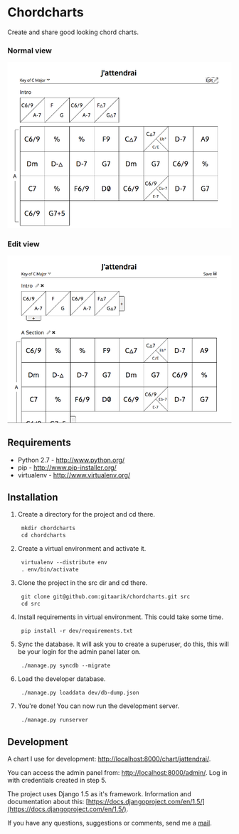 Chordcharts
===========

Create and share good looking chord charts.

### Normal view
![Normal view](https://raw.githubusercontent.com/gitaarik/chordcharts/master/screenshots/normal_view.png)

### Edit view
![Edit view](https://raw.githubusercontent.com/gitaarik/chordcharts/master/screenshots/edit_view.png)

Requirements
------------

- Python 2.7 - http://www.python.org/
- pip - http://www.pip-installer.org/
- virtualenv - http://www.virtualenv.org/

Installation
------------

1. Create a directory for the project and cd there.

        mkdir chordcharts
        cd chordcharts

2. Create a virtual environment and activate it.

        virtualenv --distribute env
        . env/bin/activate

3. Clone the project in the src dir and cd there.

        git clone git@github.com:gitaarik/chordcharts.git src
        cd src

4. Install requirements in virtual environment. This could take some time.

        pip install -r dev/requirements.txt

5. Sync the database. It will ask you to create a superuser, do this, this will be your login for the admin panel later on.

        ./manage.py syncdb --migrate

5. Load the developer database.

        ./manage.py loaddata dev/db-dump.json

6. You're done! You can now run the development server.

        ./manage.py runserver


Development
-----------

A chart I use for development: [http://localhost:8000/chart/jattendrai/](http://localhost:8000/chart/jattendrai/).

You can access the admin panel from: [http://localhost:8000/admin/](http://localhost:8000/admin/). Log in with credentials created in step 5.

The project uses Django 1.5 as it's framework. Information and documentation about this: [https://docs.djangoproject.com/en/1.5/](https://docs.djangoproject.com/en/1.5/).

If you have any questions, suggestions or comments, send me a [mail](mailto:gitaarik@gmail.com).
